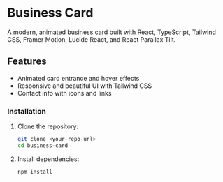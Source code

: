 # Business Card

A modern, animated business card built with React, TypeScript, Tailwind CSS, Framer Motion, Lucide React, and React Parallax Tilt.

## Features
- Animated card entrance and hover effects
- Responsive and beautiful UI with Tailwind CSS
- Contact info with icons and links

### Installation

1. Clone the repository:
   ```bash
   git clone <your-repo-url>
   cd business-card
   ```
2. Install dependencies:
   ```bash
   npm install
   ```
